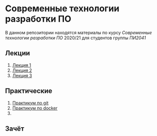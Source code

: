 # Современные технологии разработки ПО

В данном репозитории находятся материалы по курсу _Современные технологии разработки ПО_ 2020/21 для студентов группы *ПИ2041*

## Лекции
1. [Лекция 1](./lections/1.pdf "Введение и основы ООП")
2. [Лекция 2](./lections/2.pdf "Системы управления контроля версий")
3. [Лекция 3](./lections/3.pdf "Контейнеризация приложений")

## Практические
1. [Практикум по git](./labs/Labs-git.pdf "Практикум по git")
2. [Практикум по docker](./labs/Labs-docker.pdf "Практикум по docker")
3. 

## Зачёт
